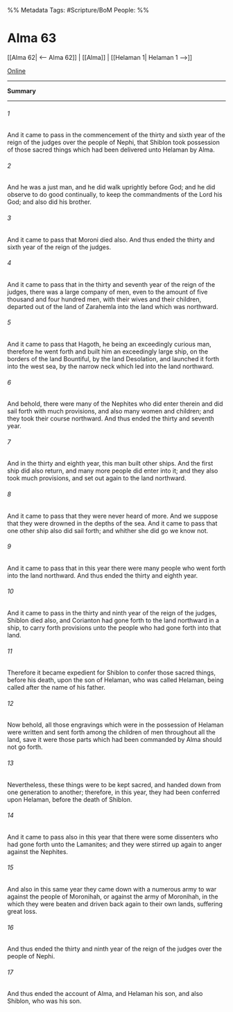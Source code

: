 %% Metadata
Tags: #Scripture/BoM
People: 
%%
# Alma 63
[[Alma 62| <-- Alma 62]] | [[Alma]] | [[Helaman 1| Helaman 1 -->]]

[Online](https://churchofjesuschrist.org/study/scriptures/bofm/alma/63?lang=eng)

---
__Summary__



---
###### 1
And it came to pass in the commencement of the thirty and sixth year of the reign of the judges over the people of Nephi, that Shiblon took possession of those sacred things which had been delivered unto Helaman by Alma.
###### 2
And he was a just man, and he did walk uprightly before God; and he did observe to do good continually, to keep the commandments of the Lord his God; and also did his brother.
###### 3
And it came to pass that Moroni died also. And thus ended the thirty and sixth year of the reign of the judges.
###### 4
And it came to pass that in the thirty and seventh year of the reign of the judges, there was a large company of men, even to the amount of five thousand and four hundred men, with their wives and their children, departed out of the land of Zarahemla into the land which was northward.
###### 5
And it came to pass that Hagoth, he being an exceedingly curious man, therefore he went forth and built him an exceedingly large ship, on the borders of the land Bountiful, by the land Desolation, and launched it forth into the west sea, by the narrow neck which led into the land northward.
###### 6
And behold, there were many of the Nephites who did enter therein and did sail forth with much provisions, and also many women and children; and they took their course northward. And thus ended the thirty and seventh year.
###### 7
And in the thirty and eighth year, this man built other ships. And the first ship did also return, and many more people did enter into it; and they also took much provisions, and set out again to the land northward.
###### 8
And it came to pass that they were never heard of more. And we suppose that they were drowned in the depths of the sea. And it came to pass that one other ship also did sail forth; and whither she did go we know not.
###### 9
And it came to pass that in this year there were many people who went forth into the land northward. And thus ended the thirty and eighth year.
###### 10
And it came to pass in the thirty and ninth year of the reign of the judges, Shiblon died also, and Corianton had gone forth to the land northward in a ship, to carry forth provisions unto the people who had gone forth into that land.
###### 11
Therefore it became expedient for Shiblon to confer those sacred things, before his death, upon the son of Helaman, who was called Helaman, being called after the name of his father.
###### 12
Now behold, all those engravings which were in the possession of Helaman were written and sent forth among the children of men throughout all the land, save it were those parts which had been commanded by Alma should not go forth.
###### 13
Nevertheless, these things were to be kept sacred, and handed down from one generation to another; therefore, in this year, they had been conferred upon Helaman, before the death of Shiblon.
###### 14
And it came to pass also in this year that there were some dissenters who had gone forth unto the Lamanites; and they were stirred up again to anger against the Nephites.
###### 15
And also in this same year they came down with a numerous army to war against the people of Moronihah, or against the army of Moronihah, in the which they were beaten and driven back again to their own lands, suffering great loss.
###### 16
And thus ended the thirty and ninth year of the reign of the judges over the people of Nephi.
###### 17
And thus ended the account of Alma, and Helaman his son, and also Shiblon, who was his son.



